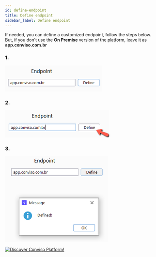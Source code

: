 ```yaml
---
id: define-endpoint
title: Define endpoint
sidebar_label: Define endpoint
---
```


If needed, you can define a customized endpoint, follow the steps below. 
But, if you don't use the **On Premise** version of the platform, leave it as **app.conviso.com.br**

### **1.**
![img](../../../../static/img/burp-extension/settings_tab/config_tab/endpoint/1.png)

### **2.**
![img](../../../../static/img/burp-extension/settings_tab/config_tab/endpoint/2.png)

### **3.**
![img](../../../../static/img/burp-extension/settings_tab/config_tab/endpoint/3.png)

[![Discover Conviso Platform!](https://no-cache.hubspot.com/cta/default/5613826/interactive-125788977029.png)](https://cta-service-cms2.hubspot.com/web-interactives/public/v1/track/redirect?encryptedPayload=AVxigLKtcWzoFbzpyImNNQsXC9S54LjJuklwM39zNd7hvSoR%2FVTX%2FXjNdqdcIIDaZwGiNwYii5hXwRR06puch8xINMyL3EXxTMuSG8Le9if9juV3u%2F%2BX%2FCKsCZN1tLpW39gGnNpiLedq%2BrrfmYxgh8G%2BTcRBEWaKasQ%3D&webInteractiveContentId=125788977029&portalId=5613826)